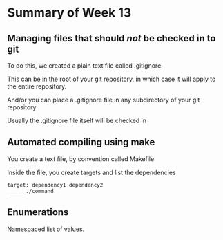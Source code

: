 # Summary of Week 13

## Managing files that should *not* be checked in to git

To do this, we created a plain text file called .gitignore

This can be in the root of your git repository, in which case it will apply to the entire repository.

And/or you can place a .gitignore file in any subdirectory of your git repository.

Usually the .gitignore file itself will be checked in



## Automated compiling using make

You create a text file, by convention called Makefile

Inside the file, you create targets and list the dependencies

```
target: dependency1 dependency2
______./command
```

## Enumerations

Namespaced list of values.



